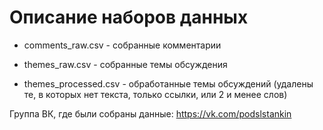 # Описание наборов данных

- comments_raw.csv      - собранные комментарии

- themes_raw.csv        - собранные темы обсуждения

- themes_processed.csv  - обработанные темы обсуждений (удалены те, в которых нет текста, только ссылки, или 2 и менее слов)

Группа ВК, где были собраны данные: https://vk.com/podslstankin
